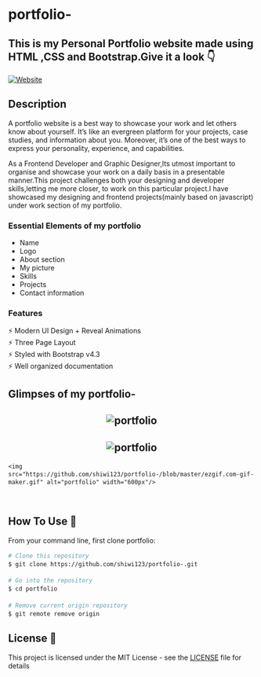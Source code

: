 # portfolio-
	
## This is my Personal Portfolio website made using  HTML ,CSS and Bootstrap.Give it a look 👇
[![Website](https://img.shields.io/badge/-Website-blue)](https://shiwi123.github.io/portfolio-/)
 <br>

 ## Description 
<p>A portfolio website is a best way to showcase your work and let others know about yourself. It’s like an evergreen platform for your projects, case studies, and information about you. Moreover, it’s one of the best ways to express your personality, experience, and capabilities.</p>
<p>As a Frontend Developer and Graphic Designer,Its utmost important to organise and showcase your work on a daily basis in a presentable manner.This project challenges both your designing and developer skills,letting me more closer, to work on this particular project.I have showcased my designing and frontend projects(mainly based on javascript) under work section of my portfolio.

<br>
<h3> Essential Elements of my portfolio</h3>
 
 - Name 
 - Logo
 - About section 
 - My picture
 - Skills 
 - Projects 
 - Contact information 

 <h3> Features</h3>

⚡️ Modern UI Design + Reveal Animations\
⚡️ Three Page Layout\
⚡️ Styled with Bootstrap v4.3\
⚡️ Well organized documentation 

## Glimpses of my portfolio-
<h2 align="center">
	<img src="https://github.com/shiwi123/portfolio-/blob/master/screenshot(111).png" alt="portfolio" width="600px"/>
</h2>
<h2 align="center">
	<img src="https://github.com/shiwi123/portfolio-/blob/master/screenshot(112).png" alt="portfolio" width="600px"/>
</h2>



	<img src="https://github.com/shiwi123/portfolio-/blob/master/ezgif.com-gif-maker.gif" alt="portfolio" width="600px"/>
   </h2>
   <br>
 

## How To Use 🔧

From your command line, first clone portfolio:

```bash
# Clone this repository
$ git clone https://github.com/shiwi123/portfolio-.git

# Go into the repository
$ cd portfolio

# Remove current origin repository
$ git remote remove origin
```






## License 📄

This project is licensed under the MIT License - see the [LICENSE](license.txt) file for details

